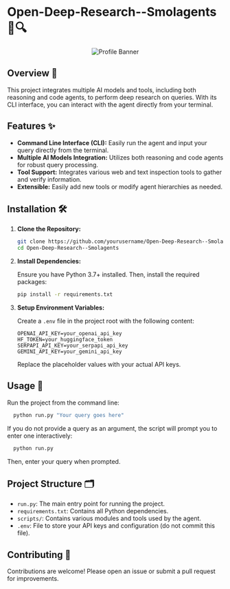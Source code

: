 # Open-Deep-Research--Smolagents 🚀🔍

<p align="center"><img src="./images/web-browsing.gif" alt="Profile Banner"/></p>


## Overview 📖

This project integrates multiple AI models and tools, including both reasoning and code agents, to perform deep research on queries. With its CLI interface, you can interact with the agent directly from your terminal.

## Features ✨

- **Command Line Interface (CLI):** Easily run the agent and input your query directly from the terminal.
- **Multiple AI Models Integration:** Utilizes both reasoning and code agents for robust query processing.
- **Tool Support:** Integrates various web and text inspection tools to gather and verify information.
- **Extensible:** Easily add new tools or modify agent hierarchies as needed.

## Installation 🛠️

1. **Clone the Repository:**

   ```bash
   git clone https://github.com/yourusername/Open-Deep-Research--Smolagents.git
   cd Open-Deep-Research--Smolagents
   ```

2. **Install Dependencies:**

   Ensure you have Python 3.7+ installed. Then, install the required packages:

   ```bash
   pip install -r requirements.txt
   ```

3. **Setup Environment Variables:**

   Create a `.env` file in the project root with the following content:

   ```env
   OPENAI_API_KEY=your_openai_api_key
   HF_TOKEN=your_huggingface_token
   SERPAPI_API_KEY=your_serpapi_api_key
   GEMINI_API_KEY=your_gemini_api_key
   ```

   Replace the placeholder values with your actual API keys.

## Usage 🚀

Run the project from the command line:

```bash
  python run.py "Your query goes here"
```

If you do not provide a query as an argument, the script will prompt you to enter one interactively:

```bash
  python run.py
```

Then, enter your query when prompted.

## Project Structure 🗂️

- `run.py`: The main entry point for running the project.
- `requirements.txt`: Contains all Python dependencies.
- `scripts/`: Contains various modules and tools used by the agent.
- `.env`: File to store your API keys and configuration (do not commit this file).

## Contributing 🤝

Contributions are welcome! Please open an issue or submit a pull request for improvements.
